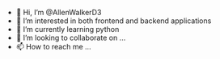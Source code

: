 - 👋 Hi, I’m @AllenWalkerD3
- 👀 I’m interested in both frontend and backend applications
- 🌱 I’m currently learning python 
- 💞️ I’m looking to collaborate on ...
- 📫 How to reach me ...

<!---
AllenWalkerD3/AllenWalkerD3 is a ✨ special ✨ repository because its `README.md` (this file) appears on your GitHub profile.
You can click the Preview link to take a look at your changes.
--->
